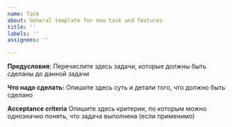 ```yaml
---
name: Task
about: General template for new task and features
title: ''
labels: ''
assignees: ''

---
```


**Предусловия:**
Перечислите здесь задачи, которые должны быть сделаны до данной задачи

**Что надо сделать:**
Опишите здесь суть и детали того, что должно быть сделано

**Acceptance criteria**
Опишите здесь критерии, по которым можно однозначно понять, что задача выполнена (если применимо)
